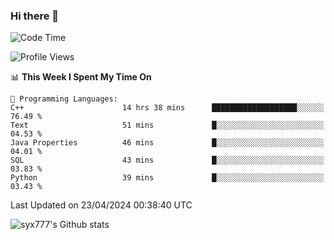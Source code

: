 ### Hi there 👋

<!--
**syx777/syx777** is a ✨ _special_ ✨ repository because its `README.md` (this file) appears on your GitHub profile.

Here are some ideas to get you started:

- 🔭 I’m currently working on ...
- 🌱 I’m currently learning ...
- 👯 I’m looking to collaborate on ...
- 🤔 I’m looking for help with ...
- 💬 Ask me about ...
- 📫 How to reach me: ...
- 😄 Pronouns: ...
- ⚡ Fun fact: ...
-->
<!--START_SECTION:waka-->
![Code Time](http://img.shields.io/badge/Code%20Time-58%20hrs%2014%20mins-blue)

![Profile Views](http://img.shields.io/badge/Profile%20Views-16-blue)

📊 **This Week I Spent My Time On** 

```text
💬 Programming Languages: 
C++                      14 hrs 38 mins      ███████████████████░░░░░░   76.49 % 
Text                     51 mins             █░░░░░░░░░░░░░░░░░░░░░░░░   04.53 % 
Java Properties          46 mins             █░░░░░░░░░░░░░░░░░░░░░░░░   04.01 % 
SQL                      43 mins             █░░░░░░░░░░░░░░░░░░░░░░░░   03.83 % 
Python                   39 mins             █░░░░░░░░░░░░░░░░░░░░░░░░   03.43 % 
```


 Last Updated on 23/04/2024 00:38:40 UTC
<!--END_SECTION:waka-->

![syx777's Github stats](https://github-readme-stats.vercel.app/api?username=syx777&show_icons=true)

